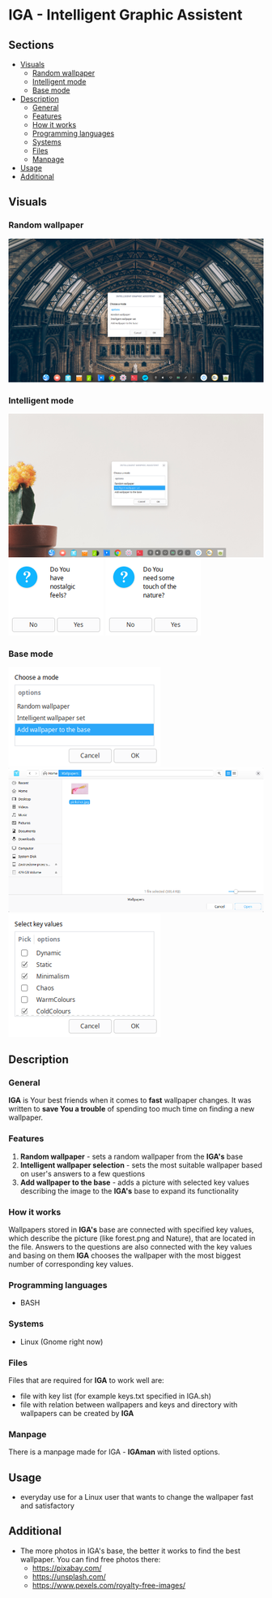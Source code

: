 
# IGA - Intelligent Graphic Assistent
## Sections

 - [Visuals](#visuals)
   	 - [Random wallpaper](#random-wallpaper )
	 - [Intelligent mode](#intelligent-mode)
	 - [Base mode](#Base-mode)
 - [Description](#description)
	 - [General](#general)
	 - [Features](#features)
	 - [How it works](#how-it-works)
	 - [Programming languages](#programming-languages)
	 - [Systems](#systems)
	 - [Files](#files)
	 - [Manpage](#manpage)
 - [Usage](#usage)
 - [Additional](#additional)
 
## Visuals

### Random wallpaper 

![Screenshot](docs/images/screen1.png)

### Intelligent mode

![Screenshot](docs/images/screen2.png)
![Screenshot](docs/images/screen3.png)
![Screenshot](docs/images/screen4.png)

### Base mode

![Screenshot](docs/images/screen5.png)
![Screenshot](docs/images/screen6.png)
![Screenshot](docs/images/screen7.png)

## Description

### General

**IGA** is Your best friends when it comes to **fast** wallpaper changes. It was written to **save You a trouble** of spending too much time on finding a new wallpaper.

### Features

 1. **Random wallpaper** - sets a random wallpaper from the **IGA's** base 
 2. **Intelligent wallpaper selection** - sets the most suitable wallpaper based on user's answers to a few questions
 3.  **Add wallpaper to the base** - adds a picture with selected key values describing the image to the **IGA's** base to expand its functionality

### How it works
Wallpapers stored in **IGA's** base are connected with specified key values, which describe the picture (like forest.png and Nature), that are located in the file. Answers to the questions are also connected with the key values and basing on them **IGA** chooses the wallpaper with the most biggest number of corresponding key values. 

 
### Programming languages

 - BASH
 
### Systems

 - Linux (Gnome right now)
 
### Files
Files that are required for **IGA** to work well are:
 - file with key list (for example keys.txt specified in IGA.sh)
- file with relation between wallpapers and keys and directory with wallpapers can be created by **IGA**

### Manpage 

There is a manpage made for IGA - **IGAman** with listed options.

## Usage

 - everyday use for a Linux user that wants to change the wallpaper fast and satisfactory

## Additional

 - The more photos in IGA's base, the better it works to find the best wallpaper. You can find free photos there:
    - https://pixabay.com/
	- https://unsplash.com/
	- https://www.pexels.com/royalty-free-images/

 
